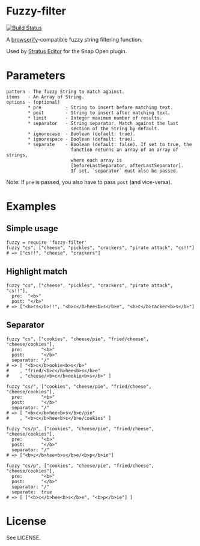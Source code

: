 # Fuzzy-filter

[![Build Status](https://secure.travis-ci.org/stratuseditor/fuzzy-filter.png)](http://travis-ci.org/stratuseditor/fuzzy-filter)

A [browserify](https://github.com/substack/node-browserify)-compatible
fuzzy string filtering function.

Used by [Stratus Editor](http://stratuseditor.com/) for the Snap Open plugin.

# Parameters

    pattern - The fuzzy String to match against.
    items   - An Array of String.
    options - (optional)
            * pre         - String to insert before matching text.
            * post        - String to insert after matching text.
            * limit       - Integer maximum number of results.
            * separator   - String separator. Match against the last
                            section of the String by default.
            * ignorecase  - Boolean (default: true).
            * ignorespace - Boolean (default: true).
            * separate    - Boolean (default: false). If set to true, the
                            function returns an array of an array of strings,
                            where each array is
                            [beforeLastSeparator, afterLastSeparator].
                            If set, `separator` must also be passed.

Note: If `pre` is passed, you also have to pass `post` (and vice-versa).

# Examples
## Simple usage

    fuzzy = require 'fuzzy-filter'
    fuzzy "cs", ["cheese", "pickles", "crackers", "pirate attack", "cs!!"]
    # => ["cs!!", "cheese", "crackers"]

## Highlight match

    fuzzy "cs", ["cheese", "pickles", "crackers", "pirate attack", "cs!!"],
      pre:  "<b>"
      post: "</b>"
    # => ["<b>cs</b>!!", "<b>c</b>hee<b>s</b>e", "<b>c</b>racker<b>s</b>"]

## Separator

    fuzzy "cs", ["cookies", "cheese/pie", "fried/cheese", "cheese/cookies"],
      pre:       "<b>"
      post:      "</b>"
      separator: "/"
    # => [ "<b>c</b>ookie<b>s</b>"
    #    , "fried/<b>c</b>hee<b>s</b>e"
    #    , "cheese/<b>c</b>ookie<b>s</b>" ]

    fuzzy "cs/", ["cookies", "cheese/pie", "fried/cheese", "cheese/cookies"],
      pre:       "<b>"
      post:      "</b>"
      separator: "/"
    # => [ "<b>c</b>hee<b>s</b>e/pie"
    #    , "<b>c</b>hee<b>s</b>e/cookies" ]
  
    fuzzy "cs/p", ["cookies", "cheese/pie", "fried/cheese", "cheese/cookies"],
      pre:       "<b>"
      post:      "</b>"
      separator: "/"
    # => ["<b>c</b>hee<b>s</b>e/<b>p</b>ie"]
  
    fuzzy "cs/p", ["cookies", "cheese/pie", "fried/cheese", "cheese/cookies"],
      pre:       "<b>"
      post:      "</b>"
      separator: "/"
      separate:  true
    # => [ ["<b>c</b>hee<b>s</b>e", "<b>p</b>ie"] ]


# License
See LICENSE.

